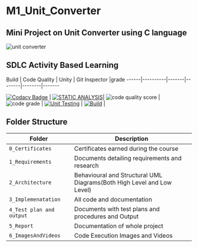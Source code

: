 # M1_Unit_Converter

## Mini Project on Unit Converter using C language

![unit converter](https://github.com/vinayvanka/M1_Unit_Converter_Util/blob/main/6_ImagesAndVideos/unit-converter-1.jpeg)



## SDLC Activity Based Learning

Build | Code Quality | Unity | Git Inspector |grade
------|----------|-------|--------|--------|-------

[![Codacy Badge](https://api.codacy.com/project/badge/Grade/ea45c94d14c6450a92cf74e1f3fd1cfe)](https://app.codacy.com/gh/vinayvanka/M1_Unit_Converter_Util?utm_source=github.com&utm_medium=referral&utm_content=vinayvanka/M1_Unit_Converter_Util&utm_campaign=Badge_Grade_Settings) | 
[![STATIC ANALYSIS](https://github.com/vinayvanka/M1_Unit_Converter_Util/actions/workflows/cppcheck.yml/badge.svg)](https://github.com/vinayvanka/M1_Unit_Converter_Util/actions/workflows/cppcheck.yml)| 
![code quality score](https://api.codiga.io/project/30943/score/svg) |
![code grade](https://api.codiga.io/project/30943/status/svg) |
[![Unit Testing](https://github.com/vinayvanka/M1_Unit_Converter_Util/actions/workflows/test.yml/badge.svg)](https://github.com/vinayvanka/M1_Unit_Converter_Util/actions/workflows/test.yml) |
[![Build](https://github.com/vinayvanka/M1_Unit_Converter_Util/actions/workflows/makefile.yml/badge.svg)](https://github.com/vinayvanka/M1_Unit_Converter_Util/actions/workflows/makefile.yml) |



## Folder Structure
Folder                   | Description
-------------------------| -----------------------------------------
`0_Certificates`         | Certificates earned during the course
`1_Requirements`         | Documents detailing requirements and research
`2_Architecture`         | Behavioural and Structural UML Diagrams(Both High Level and Low Level)
`3_Implemenatation `     | All code and documentation
`4_Test plan and output `| Documents with test plans and procedures and Output
`5_Report`               | Documentation of whole project
`6_ImagesAndVideos`      | Code Execution Images and Videos



